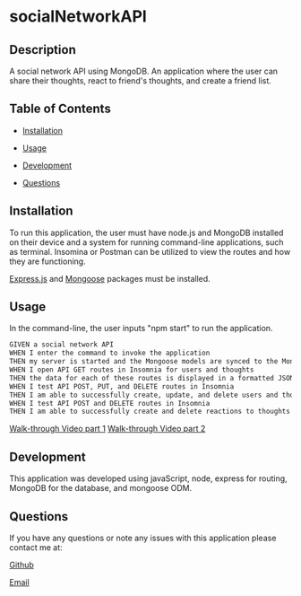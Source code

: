 # socialNetworkAPI

## Description
A social network API using MongoDB. An application where the user can share their thoughts, react to friend's thoughts, and create a friend list.  

## Table of Contents

* [Installation](#Installation)

* [Usage](#Usage)

* [Development](#Development)

* [Questions](#Questions)

## Installation
To run this application, the user must have node.js and MongoDB installed on their device and a system for running command-line applications, such as terminal. Insomina or Postman can be utilized to view the routes and how they are functioning.

[Express.js](https://www.npmjs.com/package/express) and [Mongoose](https://www.npmjs.com/package/mongoose) packages must be installed.

## Usage
In the command-line, the user inputs "npm start" to run the application.

```md
GIVEN a social network API
WHEN I enter the command to invoke the application
THEN my server is started and the Mongoose models are synced to the MongoDB database
WHEN I open API GET routes in Insomnia for users and thoughts
THEN the data for each of these routes is displayed in a formatted JSON
WHEN I test API POST, PUT, and DELETE routes in Insomnia
THEN I am able to successfully create, update, and delete users and thoughts in my database
WHEN I test API POST and DELETE routes in Insomnia
THEN I am able to successfully create and delete reactions to thoughts and add and remove friends to a user’s friend list
```

[Walk-through Video part 1](https://drive.google.com/file/d/1L4q-9fUcNIl7wi4c4Xf4qx1ss2URKrR2/view)
[Walk-through Video part 2](https://drive.google.com/file/d/1Ynx3OkZVzqgCqnkthmsizsxrrJ_vETfK/view)

## Development
This application was developed using javaScript, node, express for routing, MongoDB for the database, and mongoose ODM. 

## Questions
If you have any questions or note any issues with this application please contact me at:

[Github](https://www.github.com/edanahy22)

[Email](mailto:elainedanahy2022@u.northwestern.edu)


